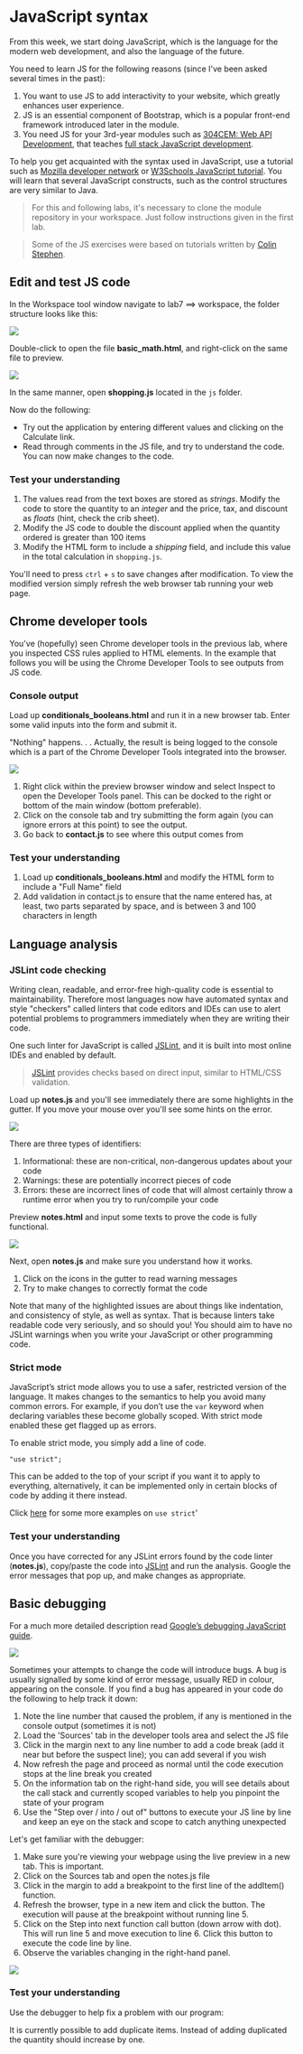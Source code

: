 # JavaScript syntax

From this week, we start doing JavaScript, which is the language for the modern web development, and also the language of the future.

You need to learn JS for the following reasons (since I've been asked several times in the past):

1. You want to use JS to add interactivity to your website, which greatly enhances user experience.
2. JS is an essential component of Bootstrap, which is a popular front-end framework introduced later in the module.
3. You need JS for your 3rd-year modules such as [304CEM: Web API Development](http://resourcelists.coventry.ac.uk/modules/304cem.html), that teaches [full stack JavaScript development](https://www.smashingmagazine.com/2013/11/introduction-to-full-stack-javascript/).

To help you get acquainted with the syntax used in JavaScript, use a tutorial such as [Mozilla developer network](https://developer.mozilla.org/en-US/docs/Web/JavaScript/Guide/Introduction) or [W3Schools JavaScript tutorial](http://www.w3schools.com/js/). You will learn that several JavaScript constructs, such as the control structures are very similar to Java.

> For this and following labs, it's necessary to clone the module repository in your workspace. Just follow instructions given in the first lab.

> Some of the JS exercises were based on tutorials written by [Colin Stephen](https://github.com/c0lin). 

## Edit and test JS code

In the Workspace tool window navigate to lab7 ==> workspace, the folder structure looks like this:

![](.md_images/lab7.png)

Double-click to open the file **basic_math.html**, and right-click on the same file to preview.

![](.md_images/preview.png)

In the same manner, open **shopping.js** located in the `js` folder. 

Now do the following:

* Try out the application by entering different values and clicking on the Calculate link.
* Read through comments in the JS file, and try to understand the code. You can now make changes to the code. 

### Test your understanding

1. The values read from the text boxes are stored as *strings*. Modify the code to store the quantity to an *integer* and the price, tax, and discount as *floats* (hint, check the crib sheet).
2. Modify the JS code to double the discount applied when the quantity ordered is greater than 100 items
3. Modify the HTML form to include a *shipping* field, and include this value in the total calculation in `shopping.js`.

You'll need to press `ctrl` + `s` to save changes after modification. To view the modified version simply refresh the web browser tab running your web page.

## Chrome developer tools

You've (hopefully) seen Chrome developer tools in the previous lab, where you inspected CSS rules applied to HTML elements. In the example that follows you will be using the Chrome Developer Tools to see outputs from JS code.

### Console output

Load up **conditionals_booleans.html** and run it in a new browser tab.
Enter some valid inputs into the form and submit it.

"Nothing" happens. . . Actually, the result is being logged to the console which is a part of the Chrome Developer Tools integrated into the browser.

![](.md_images/inspect.png)

1. Right click within the preview browser window and select Inspect to open the Developer Tools panel. This can be docked to the right or bottom of the main window (bottom preferable).
2. Click on the console tab and try submitting the form again (you can ignore errors at this point) to see the output.
3. Go back to **contact.js** to see where this output comes from

### Test your understanding

1. Load up **conditionals_booleans.html** and modify the HTML form to include a "Full Name" field
2. Add validation in contact.js to ensure that the name entered has, at least, two parts separated by space, and is between 3 and 100 characters in length

## Language analysis

### JSLint code checking

Writing clean, readable, and error-free high-quality code is essential to maintainability. Therefore most languages now have automated syntax and style "checkers" called linters that code editors and IDEs can use to alert potential problems to programmers immediately when they are writing their code.

One such linter for JavaScript is called [JSLint](http://www.jslint.com/), and it is built into most online IDEs and enabled by default.

> [JSLint](http://www.jslint.com/) provides checks based on direct input, similar to HTML/CSS validation.

Load up **notes.js** and you'll see immediately there are some highlights in the gutter. If you move your mouse over you'll see some hints on the error.

![](.md_images/error.png)

There are three types of identifiers:

1. Informational: these are non-critical, non-dangerous updates about your code
2. Warnings: these are potentially incorrect pieces of code
3. Errors: these are incorrect lines of code that will almost certainly throw a runtime error when you try to run/compile your code


Preview **notes.html** and input some texts to prove the code is fully functional. 

![](.md_images/notes.png)

Next, open **notes.js** and make sure you understand how it works.

1. Click on the icons in the gutter to read warning messages
2. Try to make changes to correctly format the code

Note that many of the highlighted issues are about things like indentation, and consistency of style, as well as syntax. That is because linters take readable code very seriously, and so should you! You should aim to have no JSLint warnings when you write your JavaScript or other programming code.

### Strict mode

JavaScript’s strict mode allows you to use a safer, restricted version of the language. It makes changes to the semantics to help you avoid many common errors. For example, if you don’t use the `var` keyword when declaring variables these become globally scoped. With strict mode enabled these get flagged up as errors.

To enable strict mode, you simply add a line of code.

`"use strict";`

This can be added to the top of your script if you want it to apply to everything, alternatively, it can be implemented only in certain blocks of code by adding it there instead.

Click [here](http://www.w3schools.com/js/js_strict.asp) for some more examples on `use strict`'

### Test your understanding

Once you have corrected for any JSLint errors found by the code linter (**notes.js**), copy/paste the code into [JSLint](http://www.jslint.com/) and run the analysis. Google the error messages that pop up, and make changes as appropriate.

## Basic debugging

For a much more detailed description read [Google’s debugging JavaScript guide](https://developer.chrome.com/devtools/docs/javascript-debugging).

![](https://developer.chrome.com/devtools/docs/javascript-debugging/javascript-debugging-overview.jpg)

Sometimes your attempts to change the code will introduce bugs. A bug is usually signalled by some kind of error message, usually RED in colour, appearing on the console. If you find a bug has appeared in your code do the following to help track it down:

1. Note the line number that caused the problem, if any is mentioned in the console output (sometimes it is not)
2. Load the 'Sources' tab in the developer tools area and select the JS file
3. Click in the margin next to any line number to add a code break (add it near but before the suspect line); you can add several if you wish
4. Now refresh the page and proceed as normal until the code execution stops at the line break you created
5. On the information tab on the right-hand side, you will see details about the call stack and currently scoped variables to help you pinpoint the state of your program
6. Use the "Step over / into / out of" buttons to execute your JS line by line and keep an eye on the stack and scope to catch anything unexpected

Let's get familiar with the debugger:

1. Make sure you're viewing your webpage using the live preview in a new tab. This is important.
1. Click on the Sources tab and open the notes.js file
2. Click in the margin to add a breakpoint to the first line of the addItem() function.
3. Refresh the browser, type in a new item and click the button. The execution will pause at the breakpoint without running line 5.
4. Click on the Step into next function call button (down arrow with dot). This will run line 5 and move execution to line 6. Click this button to execute the code line by line.
5. Observe the variables changing in the right-hand panel.

![](.md_images/debug.png)

### Test your understanding

Use the debugger to help fix a problem with our program:

It is currently possible to add duplicate items. Instead of adding duplicated the quantity should increase by one.

